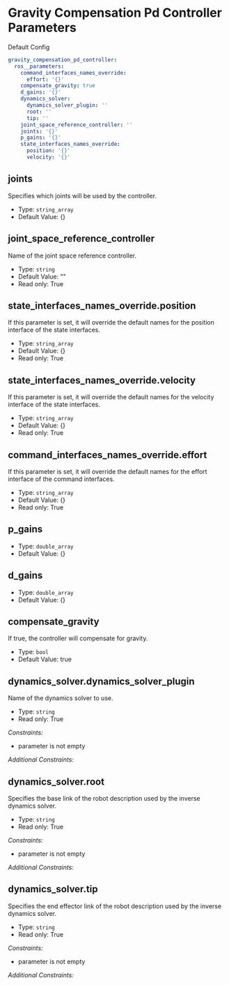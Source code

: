 # Gravity Compensation Pd Controller Parameters

Default Config
```yaml
gravity_compensation_pd_controller:
  ros__parameters:
    command_interfaces_names_override:
      effort: '{}'
    compensate_gravity: true
    d_gains: '{}'
    dynamics_solver:
      dynamics_solver_plugin: ''
      root: ''
      tip: ''
    joint_space_reference_controller: ''
    joints: '{}'
    p_gains: '{}'
    state_interfaces_names_override:
      position: '{}'
      velocity: '{}'

```

## joints

Specifies which joints will be used by the controller.

* Type: `string_array`
* Default Value: {}

## joint_space_reference_controller

Name of the joint space reference controller.

* Type: `string`
* Default Value: ""
* Read only: True

## state_interfaces_names_override.position

If this parameter is set, it will override the default names for the position interface of the state interfaces.

* Type: `string_array`
* Default Value: {}
* Read only: True

## state_interfaces_names_override.velocity

If this parameter is set, it will override the default names for the velocity interface of the state interfaces.

* Type: `string_array`
* Default Value: {}
* Read only: True

## command_interfaces_names_override.effort

If this parameter is set, it will override the default names for the effort interface of the command interfaces.

* Type: `string_array`
* Default Value: {}
* Read only: True

## p_gains

* Type: `double_array`
* Default Value: {}

## d_gains

* Type: `double_array`
* Default Value: {}

## compensate_gravity

If true, the controller will compensate for gravity.

* Type: `bool`
* Default Value: true

## dynamics_solver.dynamics_solver_plugin

Name of the dynamics solver to use.

* Type: `string`
* Read only: True

*Constraints:*
 - parameter is not empty

*Additional Constraints:*



## dynamics_solver.root

Specifies the base link of the robot description used by the inverse dynamics solver.

* Type: `string`
* Read only: True

*Constraints:*
 - parameter is not empty

*Additional Constraints:*



## dynamics_solver.tip

Specifies the end effector link of the robot description used by the inverse dynamics solver.

* Type: `string`
* Read only: True

*Constraints:*
 - parameter is not empty

*Additional Constraints:*
